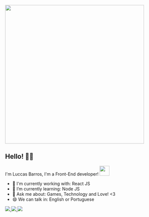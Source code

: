 
<p float="right"><img src="https://i.imgur.com/MtU5dzs.png" width="450px"></p>

## Hello! 👋🏻 



I'm Luccas Barros, I'm a Front-End developer! <img src="https://media2.giphy.com/media/du3J3cXyzhj75IOgvA/giphy.gif?cid=ecf05e47fia9jjj1h56zwqufb5xs3pv7zr2hmd73xn3yovi3&rid=giphy.gif" width="32px">

- :memo: I'm currently working with: React JS
- 🌱 I’m currently learning: Node JS
- 💬 Ask me about: Games, Technology and Love! <3
- 😄 We can talk in: English or Portuguese


<p>
  <a
    href="https://www.instagram.com/luhcidez" 
    alt="Instagram"
    target="blank"
  >
    <img src="https://img.shields.io/badge/-Instagram-FA8072?style=flat&logo=Instagram&logoColor=white" />
  </a>
  <a
    href="https://www.linkedin.com/in/luccasbarros/" 
    alt="LinkedIn"
    target="blank"
  >
    <img src="https://img.shields.io/badge/-LinkedIn-FA8072?style=flat&logo=Linkedin&logoColor=white" />
  </a>
  <a
    href="" 
    alt="Medium"
    target="blank"
  
  </a>
  <a
    href="" 
    alt="GMAIL"
    target="blank"
  >
  
  </a>
  <a
    href="https://api.whatsapp.com/send?phone=5535998979436&text=Ol%C3%A1.%20Se%20quiser%20entrar%20em%20contato%20comigo%2C%20s%C3%B3%20deixar%20uma%20mensagem!" 
    alt="WhatsApp"
    target="blank"
  >
    <img src="https://img.shields.io/badge/-WhatsApp-FA8072?style=flat&logo=WhatsApp&logoColor=white" />
  </a>
  

  
<!--
**rafaelmartins92/rafaelmartins92** is a ✨ _special_ ✨ repository because its `README.md` (this file) appears on your GitHub profile.

Here are some ideas to get you started:

- 🔭 I’m currently working on my personal blog with Gatsby, React, GraphQL and Netlify 
- 🌱 I’m currently learning ...
- 👯 I’m looking to collaborate on ...
- 🤔 I’m looking for help with ...
- 💬 Ask me about ...
- 📫 How to reach me: ...
- 😄 Pronouns: ...
- ⚡ Fun fact: ...

### Useful links: 
[👉🏻 Linkedin](https://www.linkedin.com/in/luccasbarros/) [👉🏻 Instagram](https://www.instagram.com/luhcidez)

-->
